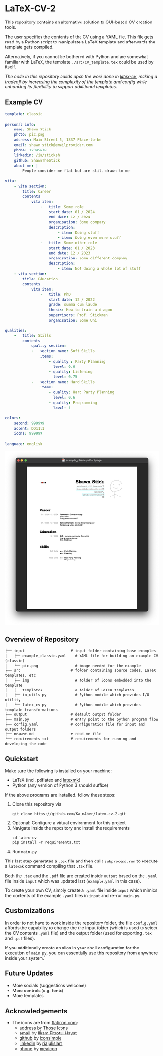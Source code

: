 # LaTeX-CV-2

This repository contains an alternative solution to GUI-based CV creation tools.

The user specifies the contents of the CV using a YAML file. This file gets read by a Python script
to manipulate a LaTeX template and afterwards the template gets compiled.

Alternatively, if you cannot be bothered with Python and are somewhat familiar with LaTeX, the template `./src/CV_template.tex` could be used by itself.

*The code in this repository builds upon the work done in [latex-cv](https://github.com/KainAber/latex-cv),
making a tradeoff by increasing the complexity of the template and config while enhancing its flexibility to support additional templates.*

## Example CV

```yaml
template: classic

personal info:
    name: Shawn Stick
    photo: pic.png
    address: Main Street 5, 1337 Place-to-be
    email: shawn.stick@emailprovider.com
    phone: 12345678
    linkedin: /in/sticksh
    github: ShawnTheStick
    about me: |
        People consider me flat but are still drawn to me

vita:
    - vita section:
        title: Career
        contents:
            vita item:
                -   title: Some role
                    start date: 01 / 2024
                    end date: 12 / 2024
                    organisation: Some company
                    description:
                        - item: Doing stuff
                        - item: Doing even more stuff
                -   title: Some other role
                    start date: 01 / 2023
                    end date: 12 / 2023
                    organisation: Some different company
                    description:
                        - item: Not doing a whole lot of stuff
    - vita section:
        title: Education
        contents:
            vita item:
                -   title: PhD
                    start date: 12 / 2022
                    grade: summa cum laude
                    thesis: How to train a dragon
                    supervisors: Prof. Stickman
                    organisation: Some Uni

qualities:
    -   title: Skills
        contents:
            quality section:
            -   section name: Soft Skills
                items:
                    - quality : Party Planning
                      level: 0.6
                    - quality: Listening
                      level: 0.75
            -   section name: Hard Skills
                items:
                    - quality: Hard Party Planning
                      level: 0.6
                    - quality: Programming
                      level: 1

colors:
    second: 999999
    accent: DD1111
    icons: 999999

language: english
```

<img src="./src/example_classic.png" style="width: 100%; height: auto; max-height: 700px">

## Overview of Repository

```shell
├── input                     # input folder containing base examples
│   ├── example_classic.yaml    # YAML file for building an example CV (classic)
│   └── pic.png                 # image needed for the example
├── src                       # folder containing source codes, LaTeX templates, etc
│   ├── img                     # folder of icons embedded into the template
│   ├── templates               # folder of LaTeX templates
│   ├── io_utils.py             # Python module which provides I/O utility
│   └── latex_cv.py             # Python module which provides template transformations
├── output                    # default output folder
├── main.py                   # entry point to the python program flow
├── config.yaml               # configuration file for input and output folders
├── README.md                 # read-me file
└── requirements.txt          # requirements for running and developing the code
```

## Quickstart

Make sure the following is installed on your machine:
* LaTeX (incl. pdflatex and [latexmk](https://mg.readthedocs.io/latexmk.html))
* Python (any version of Python 3 should suffice)

If the above programs are installed, follow these steps:
1. Clone this repository via
    ```shell
   git clone https://github.com/KainAber/latex-cv-2.git
    ```
3. Optional: Configure a virtual environment for this project
3. Navigate inside the repository and install the requirements
    ```shell
    cd latex-cv
    pip install -r requirements.txt
    ```
4. Run `main.py`

This last step generates a `.tex` file and then calls `subprocess.run` to execute a `latexmk` command compiling that `.tex` file.

Both the `.tex` and the `.pdf` file are created inside `output` based on the `.yaml` file inside `input` which was updated last (`example.yaml` in this case).

To create your own CV, simply create a `.yaml` file inside `input` which mimics the contents of the example `.yaml` files in `input` and re-run `main.py`.

## Customizations

In order to not have to work inside the repository folder, the file `config.yaml` affords the capability to change the the input folder (which is used to select the CV contents `.yaml` file) and the output folder (used for exporting `.tex` and `.pdf` files).

If you additionally create an alias in your shell configuration for the execution of `main.py`, you can essentially use this repository from anywhere inside your system.`

## Future Updates

* More socials (suggestions welcome)
* More controls (e.g. fonts)
* More templates

## Acknowledgements

* The icons are from [flaticon.com](https://www.flaticon.com/de/):
  * [address](https://www.flaticon.com/free-icon/stift_484167) by [Those Icons](https://www.flaticon.com/authors/those-icons)
  * [email](https://www.flaticon.com/free-icon/email_3059474) by [Ilham Fitrotul Hayat](https://www.flaticon.com/authors/ilham-fitrotul-hayat)
  * [github](https://www.flaticon.com/free-icon/social_16021236) by [iconsimple](https://www.flaticon.com/authors/iconsimple)
  * [linkedin](https://www.flaticon.com/free-icon/linkedin_3536569) by [riajulislam](https://www.flaticon.com/authors/riajulislam)
  * [phone](https://www.flaticon.com/free-icon/call_16703465) by [meaicon](https://www.flaticon.com/authors/meaicon)